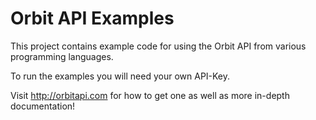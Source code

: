 Orbit API Examples
==================

This project contains example code for using the Orbit API from
various programming languages.

To run the examples you will need your own API-Key.

Visit http://orbitapi.com for how to get one as well as more in-depth
documentation!
